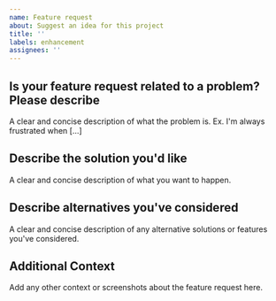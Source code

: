 ```yaml
---
name: Feature request
about: Suggest an idea for this project
title: ''
labels: enhancement
assignees: ''
---
```


## Is your feature request related to a problem? Please describe

A clear and concise description of what the problem is. Ex. I'm always frustrated
when [...]

## Describe the solution you'd like

A clear and concise description of what you want to happen.

## Describe alternatives you've considered

A clear and concise description of any alternative solutions or features you've
considered.

## Additional Context

Add any other context or screenshots about the feature request here.
